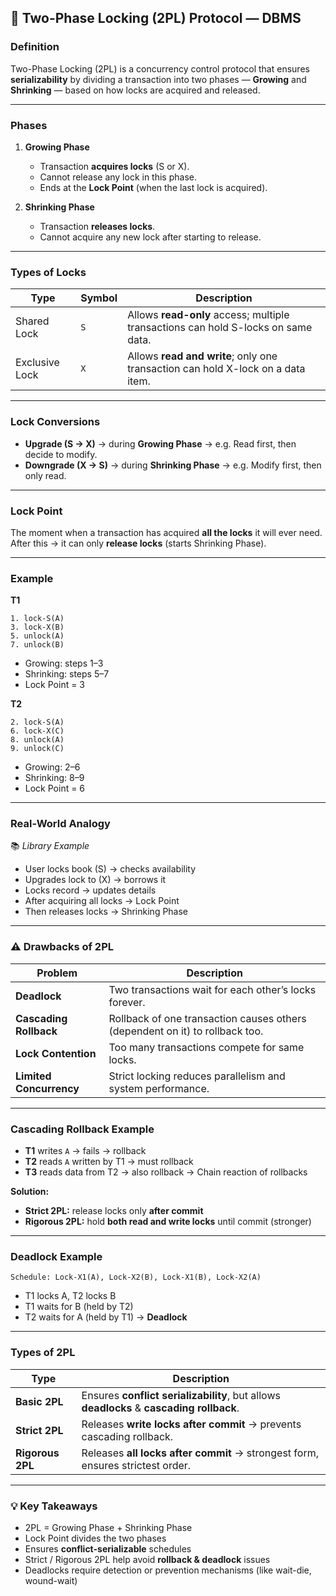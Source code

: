 ## 🧠 **Two-Phase Locking (2PL) Protocol — DBMS**

### **Definition**

Two-Phase Locking (2PL) is a concurrency control protocol that ensures **serializability** by dividing a transaction into two phases — **Growing** and **Shrinking** — based on how locks are acquired and released.

---

### **Phases**

1. **Growing Phase**

   * Transaction **acquires locks** (S or X).
   * Cannot release any lock in this phase.
   * Ends at the **Lock Point** (when the last lock is acquired).

2. **Shrinking Phase**

   * Transaction **releases locks**.
   * Cannot acquire any new lock after starting to release.

---

### **Types of Locks**

| Type           | Symbol | Description                                                                       |
| -------------- | ------ | --------------------------------------------------------------------------------- |
| Shared Lock    | `S`    | Allows **read-only** access; multiple transactions can hold S-locks on same data. |
| Exclusive Lock | `X`    | Allows **read and write**; only one transaction can hold X-lock on a data item.   |

---

### **Lock Conversions**

* **Upgrade (S → X)** → during **Growing Phase**
  → e.g. Read first, then decide to modify.
* **Downgrade (X → S)** → during **Shrinking Phase**
  → e.g. Modify first, then only read.

---

### **Lock Point**

The moment when a transaction has acquired **all the locks** it will ever need.
After this → it can only **release locks** (starts Shrinking Phase).

---

### **Example**

**T1**

```
1. lock-S(A)
3. lock-X(B)
5. unlock(A)
7. unlock(B)
```

* Growing: steps 1–3
* Shrinking: steps 5–7
* Lock Point = 3

**T2**

```
2. lock-S(A)
6. lock-X(C)
8. unlock(A)
9. unlock(C)
```

* Growing: 2–6
* Shrinking: 8–9
* Lock Point = 6

---

### **Real-World Analogy**

📚 *Library Example*

* User locks book (S) → checks availability
* Upgrades lock to (X) → borrows it
* Locks record → updates details
* After acquiring all locks → Lock Point
* Then releases locks → Shrinking Phase

---

### ⚠️ **Drawbacks of 2PL**

| Problem                 | Description                                                                  |
| ----------------------- | ---------------------------------------------------------------------------- |
| **Deadlock**            | Two transactions wait for each other’s locks forever.                        |
| **Cascading Rollback**  | Rollback of one transaction causes others (dependent on it) to rollback too. |
| **Lock Contention**     | Too many transactions compete for same locks.                                |
| **Limited Concurrency** | Strict locking reduces parallelism and system performance.                   |

---

### **Cascading Rollback Example**

* **T1** writes `A` → fails → rollback
* **T2** reads `A` written by T1 → must rollback
* **T3** reads data from T2 → also rollback
  → Chain reaction of rollbacks

**Solution:**

* **Strict 2PL:** release locks only **after commit**
* **Rigorous 2PL:** hold **both read and write locks** until commit (stronger)

---

### **Deadlock Example**

```
Schedule: Lock-X1(A), Lock-X2(B), Lock-X1(B), Lock-X2(A)
```

* T1 locks A, T2 locks B
* T1 waits for B (held by T2)
* T2 waits for A (held by T1)
  → **Deadlock**

---

### **Types of 2PL**

| Type             | Description                                                                              |
| ---------------- | ---------------------------------------------------------------------------------------- |
| **Basic 2PL**    | Ensures **conflict serializability**, but allows **deadlocks** & **cascading rollback**. |
| **Strict 2PL**   | Releases **write locks after commit** → prevents cascading rollback.                     |
| **Rigorous 2PL** | Releases **all locks after commit** → strongest form, ensures strictest order.           |

---

### 💡 **Key Takeaways**

* 2PL = Growing Phase + Shrinking Phase
* Lock Point divides the two phases
* Ensures **conflict-serializable** schedules
* Strict / Rigorous 2PL help avoid **rollback & deadlock** issues
* Deadlocks require detection or prevention mechanisms (like wait-die, wound-wait)

